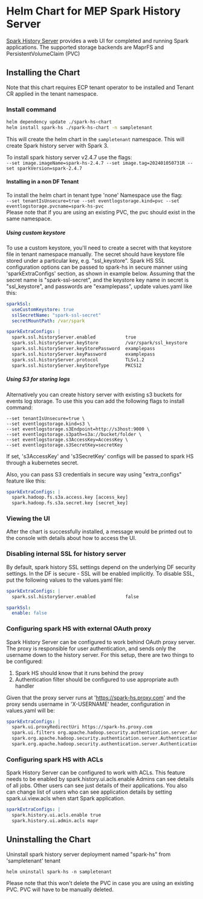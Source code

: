 # Helm Chart for MEP Spark History Server

[Spark History Server](https://spark.apache.org/docs/latest/monitoring.html#viewing-after-the-fact) provides a web UI for completed and running Spark applications. The supported storage backends are MaprFS and PersistentVolumeClaim (PVC)

## Installing the Chart

Note that this chart requires ECP tenant operator to be installed and Tenant CR applied in the tenant namespace.

### Install command
```sh
helm dependency update ./spark-hs-chart
helm install spark-hs ./spark-hs-chart -n sampletenant
```

This will create the helm chart in the `sampletenant` namespace.  This will create Spark history server with Spark 3.

To install spark history server v2.4.7 use the flags:  
`--set image.imageName=spark-hs-2.4.7 --set image.tag=202401050731R --set sparkVersion=spark-2.4.7`

#### Installing in a non DF Tenant
To install the helm chart in tenant type 'none' Namespace use the flag:  
`--set tenantIsUnsecure=true --set eventlogstorage.kind=pvc --set eventlogstorage.pvcname=spark-hs-pvc`  
Please note that if you are using an existing PVC, the pvc should exist in the same namespace.

##### Using custom keystore
To use a custom keystore, you'll need to create a secret with that keystore file in tenant namespace manually.
The secret should have keystore file stored under a particular key, e.g. "ssl_keystore".
Spark HS SSL configuration options can be passed to spark-hs in secure manner using 'sparkExtraConfigs' section, 
as shown in example below. Assuming that the secret name is "spark-ssl-secret", and the keystore key name in secret is 
"ssl_keystore", and passwords are "examplepass", update values.yaml like this:
```yaml
sparkSsl:
  useCustomKeystore: true
  sslSecretName: "spark-ssl-secret"
  secretMountPath: /var/spark

sparkExtraConfigs: |
  spark.ssl.historyServer.enabled           true
  spark.ssl.historyServer.keyStore          /var/spark/ssl_keystore
  spark.ssl.historyServer.keyStorePassword  examplepass
  spark.ssl.historyServer.keyPassword       examplepass
  spark.ssl.historyServer.protocol          TLSv1.2
  spark.ssl.historyServer.keyStoreType      PKCS12
```

##### Using S3 for storing logs
Alternatively you can create history server with existing s3 buckets for events log storage. To use this you can add the following flags to install command:
```
--set tenantIsUnsecure=true \
--set eventlogstorage.kind=s3 \
--set eventlogstorage.s3Endpoint=http://s3host:9000 \
--set eventlogstorage.s3path=s3a://bucket/folder \
--set eventlogstorage.s3AccessKey=AccessKey \
--set eventlogstorage.s3SecretKey=secretKey
```
If set, 's3AccessKey' and 's3SecretKey' configs will be passed to spark HS through a kubernetes secret.

Also, you can pass S3 credentials in secure way using "extra_configs" feature like this:
```yaml
sparkExtraConfigs: |
  spark.hadoop.fs.s3a.access.key [access_key]
  spark.hadoop.fs.s3a.secret.key [secret_key]
```

### Viewing the UI
After the chart is successfully installed, a message would be printed out to the console with details about how to access the UI.

### Disabling internal SSL for history server
By default, spark history SSL settings depend on the underlying DF security settings. In the DF is secure - SSL will be 
enabled implicitly. To disable SSL, put the following values to the values.yaml file:
```yaml
sparkExtraConfigs: |
  spark.ssl.historyServer.enabled           false

sparkSsl:
  enable: false
```

### Configuring spark HS with external OAuth proxy
Spark History Server can be configured to work behind OAuth proxy server. The proxy is responsible for user authentication,
and sends only the username down to the history server. For this setup, there are two things to be configured:
1. Spark HS should know that it runs behind the proxy
2. Authentication filter should be configured to use appropriate auth handler

Given that the proxy server runs at 'https://spark-hs.proxy.com' and the proxy sends username in 'X-USERNAME' header,
configuration in values.yaml will be:
```yaml
sparkExtraConfigs: |
  spark.ui.proxyRedirectUri	https://spark-hs.proxy.com
  spark.ui.filters org.apache.hadoop.security.authentication.server.AuthenticationFilter
  spark.org.apache.hadoop.security.authentication.server.AuthenticationFilter.param.type org.apache.spark.ui.filters.ProxyAuthenticationHandler
  spark.org.apache.hadoop.security.authentication.server.AuthenticationFilter.param.userheader X-USERNAME
```

### Configuring spark HS with ACLs
Spark History Server can be configured to work with ACLs. This feature needs to be enabled by spark.history.ui.acls.enable
Admins can see details of all jobs. Other users can see just details of their applications.
You also can change list of users who can see application details by setting spark.ui.view.acls when start Spark application.
```yaml
sparkExtraConfigs: |
  spark.history.ui.acls.enable true
  spark.history.ui.admin.acls mapr
```

## Uninstalling the Chart
Uninstall spark history server deployment named "spark-hs" from 'sampletenant' tenant
```
helm uninstall spark-hs -n sampletenant
```
Please note that this won't delete the PVC in case you are using an existing PVC. PVC will have to be manually deleted.
